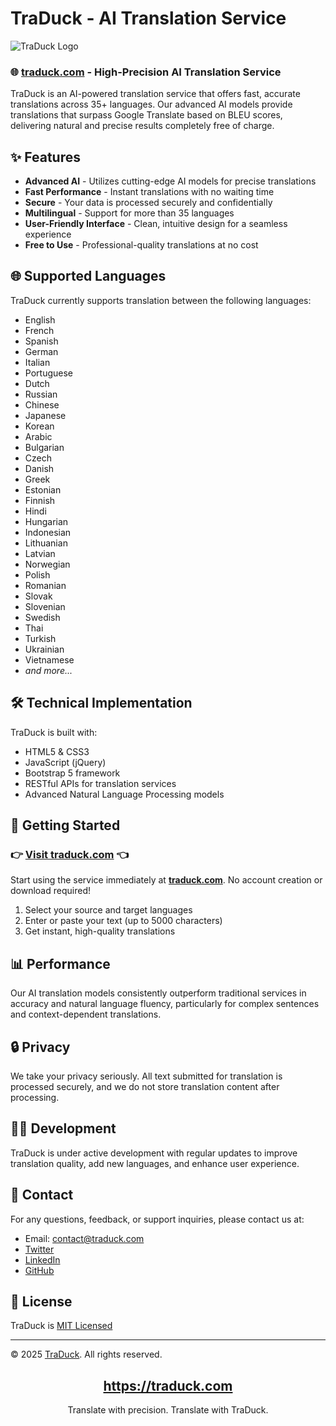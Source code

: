 # TraDuck - AI Translation Service

![TraDuck Logo](https://raw.githubusercontent.com/yourusername/traduck/main/images/logo-traduck.png)

### 🌐 [traduck.com](https://traduck.com) - High-Precision AI Translation Service

TraDuck is an AI-powered translation service that offers fast, accurate translations across 35+ languages. Our advanced AI models provide translations that surpass Google Translate based on BLEU scores, delivering natural and precise results completely free of charge.

## ✨ Features

- **Advanced AI** - Utilizes cutting-edge AI models for precise translations
- **Fast Performance** - Instant translations with no waiting time
- **Secure** - Your data is processed securely and confidentially
- **Multilingual** - Support for more than 35 languages
- **User-Friendly Interface** - Clean, intuitive design for a seamless experience
- **Free to Use** - Professional-quality translations at no cost

## 🌐 Supported Languages

TraDuck currently supports translation between the following languages:

- English
- French
- Spanish
- German
- Italian
- Portuguese
- Dutch
- Russian
- Chinese
- Japanese
- Korean
- Arabic
- Bulgarian
- Czech
- Danish
- Greek
- Estonian
- Finnish
- Hindi
- Hungarian
- Indonesian
- Lithuanian
- Latvian
- Norwegian
- Polish
- Romanian
- Slovak
- Slovenian
- Swedish
- Thai
- Turkish
- Ukrainian
- Vietnamese
- *and more...*

## 🛠️ Technical Implementation

TraDuck is built with:

- HTML5 & CSS3
- JavaScript (jQuery)
- Bootstrap 5 framework
- RESTful APIs for translation services
- Advanced Natural Language Processing models

## 🚀 Getting Started

### 👉 [Visit traduck.com](https://traduck.com) 👈

Start using the service immediately at **[traduck.com](https://traduck.com)**. No account creation or download required!

1. Select your source and target languages
2. Enter or paste your text (up to 5000 characters)
3. Get instant, high-quality translations

## 📊 Performance

Our AI translation models consistently outperform traditional services in accuracy and natural language fluency, particularly for complex sentences and context-dependent translations.

## 🔒 Privacy

We take your privacy seriously. All text submitted for translation is processed securely, and we do not store translation content after processing.

## 👨‍💻 Development

TraDuck is under active development with regular updates to improve translation quality, add new languages, and enhance user experience.

## 📧 Contact

For any questions, feedback, or support inquiries, please contact us at:

- Email: [contact@traduck.com](mailto:contact@traduck.com)
- [Twitter](https://twitter.com/traduck)
- [LinkedIn](https://linkedin.com/company/traduck)
- [GitHub](https://github.com/traduck)

## 📄 License

TraDuck is [MIT Licensed](LICENSE)

---

© 2025 [TraDuck](https://traduck.com). All rights reserved.

<div align="center">
  <h2><a href="https://traduck.com">https://traduck.com</a></h2>
  <p>Translate with precision. Translate with TraDuck.</p>
</div>
